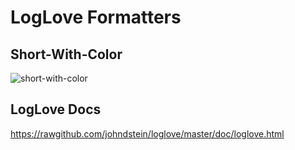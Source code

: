 LogLove Formatters
=======

Short-With-Color
---------
![short-with-color](https://raw.github.com/IanShoe/loglove-formatters/master/markdown/images/short-with-color.png "short-with-color")

LogLove Docs
---------
https://rawgithub.com/johndstein/loglove/master/doc/loglove.html
